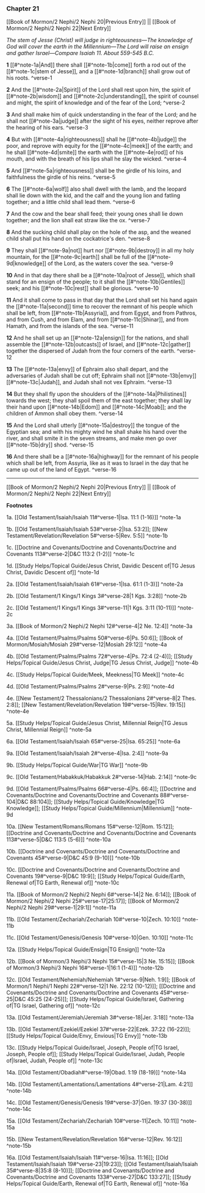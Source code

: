 ### Chapter 21

[[Book of Mormon/2 Nephi/2 Nephi 20|Previous Entry]]  ||  [[Book of Mormon/2 Nephi/2 Nephi 22|Next Entry]]

*The stem of Jesse (Christ) will judge in righteousness—The knowledge of God will cover the earth in the Millennium—The Lord will raise an ensign and gather Israel—Compare Isaiah 11. About 559-545 B.C.*

**1**  [[#^note-1a|And]] there shall [[#^note-1b|come]] forth a rod out of the [[#^note-1c|stem of Jesse]], and a [[#^note-1d|branch]] shall grow out of his roots. ^verse-1

**2**  And the [[#^note-2a|Spirit]] of the Lord shall rest upon him, the spirit of [[#^note-2b|wisdom]] and [[#^note-2c|understanding]], the spirit of counsel and might, the spirit of knowledge and of the fear of the Lord; ^verse-2

**3**  And shall make him of quick understanding in the fear of the Lord; and he shall not [[#^note-3a|judge]] after the sight of his eyes, neither reprove after the hearing of his ears. ^verse-3

**4**  But with [[#^note-4a|righteousness]] shall he [[#^note-4b|judge]] the poor, and reprove with equity for the [[#^note-4c|meek]] of the earth; and he shall [[#^note-4d|smite]] the earth with the [[#^note-4e|rod]] of his mouth, and with the breath of his lips shall he slay the wicked. ^verse-4

**5**  And [[#^note-5a|righteousness]] shall be the girdle of his loins, and faithfulness the girdle of his reins. ^verse-5

**6**  The [[#^note-6a|wolf]] also shall dwell with the lamb, and the leopard shall lie down with the kid, and the calf and the young lion and fatling together; and a little child shall lead them. ^verse-6

**7**  And the cow and the bear shall feed; their young ones shall lie down together; and the lion shall eat straw like the ox. ^verse-7

**8**  And the sucking child shall play on the hole of the asp, and the weaned child shall put his hand on the cockatrice's den. ^verse-8

**9**  They shall [[#^note-9a|not]] hurt nor [[#^note-9b|destroy]] in all my holy mountain, for the [[#^note-9c|earth]] shall be full of the [[#^note-9d|knowledge]] of the Lord, as the waters cover the sea. ^verse-9

**10**  And in that day there shall be a [[#^note-10a|root of Jesse]], which shall stand for an ensign of the people; to it shall the [[#^note-10b|Gentiles]] seek; and his [[#^note-10c|rest]] shall be glorious. ^verse-10

**11**  And it shall come to pass in that day that the Lord shall set his hand again the [[#^note-11a|second]] time to recover the remnant of his people which shall be left, from [[#^note-11b|Assyria]], and from Egypt, and from Pathros, and from Cush, and from Elam, and from [[#^note-11c|Shinar]], and from Hamath, and from the islands of the sea. ^verse-11

**12**  And he shall set up an [[#^note-12a|ensign]] for the nations, and shall assemble the [[#^note-12b|outcasts]] of Israel, and [[#^note-12c|gather]] together the dispersed of Judah from the four corners of the earth. ^verse-12

**13**  The [[#^note-13a|envy]] of Ephraim also shall depart, and the adversaries of Judah shall be cut off; Ephraim shall not [[#^note-13b|envy]] [[#^note-13c|Judah]], and Judah shall not vex Ephraim. ^verse-13

**14**  But they shall fly upon the shoulders of the [[#^note-14a|Philistines]] towards the west; they shall spoil them of the east together; they shall lay their hand upon [[#^note-14b|Edom]] and [[#^note-14c|Moab]]; and the children of Ammon shall obey them. ^verse-14

**15**  And the Lord shall utterly [[#^note-15a|destroy]] the tongue of the Egyptian sea; and with his mighty wind he shall shake his hand over the river, and shall smite it in the seven streams, and make men go over [[#^note-15b|dry]] shod. ^verse-15

**16**  And there shall be a [[#^note-16a|highway]] for the remnant of his people which shall be left, from Assyria, like as it was to Israel in the day that he came up out of the land of Egypt. ^verse-16


---
[[Book of Mormon/2 Nephi/2 Nephi 20|Previous Entry]]  ||  [[Book of Mormon/2 Nephi/2 Nephi 22|Next Entry]]


**Footnotes**


1a. [[Old Testament/Isaiah/Isaiah 11#^verse-1|Isa. 11:1 (1-16)]] ^note-1a

1b. [[Old Testament/Isaiah/Isaiah 53#^verse-2|Isa. 53:2]]; [[New Testament/Revelation/Revelation 5#^verse-5|Rev. 5:5]] ^note-1b

1c. [[Doctrine and Covenants/Doctrine and Covenants/Doctrine and Covenants 113#^verse-2|D&C 113:2 (1-2)]] ^note-1c

1d. [[Study Helps/Topical Guide/Jesus Christ, Davidic Descent of|TG Jesus Christ, Davidic Descent of]] ^note-1d

2a. [[Old Testament/Isaiah/Isaiah 61#^verse-1|Isa. 61:1 (1-3)]] ^note-2a

2b. [[Old Testament/1 Kings/1 Kings 3#^verse-28|1 Kgs. 3:28]] ^note-2b

2c. [[Old Testament/1 Kings/1 Kings 3#^verse-11|1 Kgs. 3:11 (10-11)]] ^note-2c

3a. [[Book of Mormon/2 Nephi/2 Nephi 12#^verse-4|2 Ne. 12:4]] ^note-3a

4a. [[Old Testament/Psalms/Psalms 50#^verse-6|Ps. 50:6]]; [[Book of Mormon/Mosiah/Mosiah 29#^verse-12|Mosiah 29:12]] ^note-4a

4b. [[Old Testament/Psalms/Psalms 72#^verse-4|Ps. 72:4 (2-4)]]; [[Study Helps/Topical Guide/Jesus Christ, Judge|TG Jesus Christ, Judge]] ^note-4b

4c. [[Study Helps/Topical Guide/Meek, Meekness|TG Meek]] ^note-4c

4d. [[Old Testament/Psalms/Psalms 2#^verse-9|Ps. 2:9]] ^note-4d

4e. [[New Testament/2 Thessalonians/2 Thessalonians 2#^verse-8|2 Thes. 2:8]]; [[New Testament/Revelation/Revelation 19#^verse-15|Rev. 19:15]] ^note-4e

5a. [[Study Helps/Topical Guide/Jesus Christ, Millennial Reign|TG Jesus Christ, Millennial Reign]] ^note-5a

6a. [[Old Testament/Isaiah/Isaiah 65#^verse-25|Isa. 65:25]] ^note-6a

9a. [[Old Testament/Isaiah/Isaiah 2#^verse-4|Isa. 2:4]] ^note-9a

9b. [[Study Helps/Topical Guide/War|TG War]] ^note-9b

9c. [[Old Testament/Habakkuk/Habakkuk 2#^verse-14|Hab. 2:14]] ^note-9c

9d. [[Old Testament/Psalms/Psalms 66#^verse-4|Ps. 66:4]]; [[Doctrine and Covenants/Doctrine and Covenants/Doctrine and Covenants 88#^verse-104|D&C 88:104]]; [[Study Helps/Topical Guide/Knowledge|TG Knowledge]]; [[Study Helps/Topical Guide/Millennium|Millennium]] ^note-9d

10a. [[New Testament/Romans/Romans 15#^verse-12|Rom. 15:12]]; [[Doctrine and Covenants/Doctrine and Covenants/Doctrine and Covenants 113#^verse-5|D&C 113:5 (5-6)]] ^note-10a

10b. [[Doctrine and Covenants/Doctrine and Covenants/Doctrine and Covenants 45#^verse-9|D&C 45:9 (9-10)]] ^note-10b

10c. [[Doctrine and Covenants/Doctrine and Covenants/Doctrine and Covenants 19#^verse-9|D&C 19:9]]; [[Study Helps/Topical Guide/Earth, Renewal of|TG Earth, Renewal of]] ^note-10c

11a. [[Book of Mormon/2 Nephi/2 Nephi 6#^verse-14|2 Ne. 6:14]]; [[Book of Mormon/2 Nephi/2 Nephi 25#^verse-17|25:17]]; [[Book of Mormon/2 Nephi/2 Nephi 29#^verse-1|29:1]] ^note-11a

11b. [[Old Testament/Zechariah/Zechariah 10#^verse-10|Zech. 10:10]] ^note-11b

11c. [[Old Testament/Genesis/Genesis 10#^verse-10|Gen. 10:10]] ^note-11c

12a. [[Study Helps/Topical Guide/Ensign|TG Ensign]] ^note-12a

12b. [[Book of Mormon/3 Nephi/3 Nephi 15#^verse-15|3 Ne. 15:15]]; [[Book of Mormon/3 Nephi/3 Nephi 16#^verse-1|16:1 (1-4)]] ^note-12b

12c. [[Old Testament/Nehemiah/Nehemiah 1#^verse-9|Neh. 1:9]]; [[Book of Mormon/1 Nephi/1 Nephi 22#^verse-12|1 Ne. 22:12 (10-12)]]; [[Doctrine and Covenants/Doctrine and Covenants/Doctrine and Covenants 45#^verse-25|D&C 45:25 (24-25)]]; [[Study Helps/Topical Guide/Israel, Gathering of|TG Israel, Gathering of]] ^note-12c

13a. [[Old Testament/Jeremiah/Jeremiah 3#^verse-18|Jer. 3:18]] ^note-13a

13b. [[Old Testament/Ezekiel/Ezekiel 37#^verse-22|Ezek. 37:22 (16-22)]]; [[Study Helps/Topical Guide/Envy, Envious|TG Envy]] ^note-13b

13c. [[Study Helps/Topical Guide/Israel, Joseph, People of|TG Israel, Joseph, People of]]; [[Study Helps/Topical Guide/Israel, Judah, People of|Israel, Judah, People of]] ^note-13c

14a. [[Old Testament/Obadiah#^verse-19|Obad. 1:19 (18-19)]] ^note-14a

14b. [[Old Testament/Lamentations/Lamentations 4#^verse-21|Lam. 4:21]] ^note-14b

14c. [[Old Testament/Genesis/Genesis 19#^verse-37|Gen. 19:37 (30-38)]] ^note-14c

15a. [[Old Testament/Zechariah/Zechariah 10#^verse-11|Zech. 10:11]] ^note-15a

15b. [[New Testament/Revelation/Revelation 16#^verse-12|Rev. 16:12]] ^note-15b

16a. [[Old Testament/Isaiah/Isaiah 11#^verse-16|Isa. 11:16]]; [[Old Testament/Isaiah/Isaiah 19#^verse-23|19:23]]; [[Old Testament/Isaiah/Isaiah 35#^verse-8|35:8 (8-10)]]; [[Doctrine and Covenants/Doctrine and Covenants/Doctrine and Covenants 133#^verse-27|D&C 133:27]]; [[Study Helps/Topical Guide/Earth, Renewal of|TG Earth, Renewal of]] ^note-16a